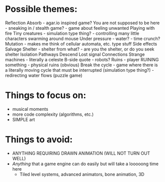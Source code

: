 # Possible themes: 

Reflection
Absorb
    - agar.io inspired game?
You are not supposed to be here
    - sneaking in / stealth game?
    - game about feeling unwanted
Playing with fire
Tiny creatures
    - simulation type thing?
    - controlling many little characters swarming around mouse
Under pressure
    - water? 
    - time crunch?
Mutation
    - makes me think of cellular automata, etc. type stuff
Side effects
Salvage
Shelter
    - shelter from what?
    - are you the shelter, or do you seek shelter
Isolation
Pathways
Descend
Lost signal
Connections
Strange machines
    - literally a celeste B-side quote
    - robots?
Ruins
    - player RUINING something
    - physical ruins (obvious)
Break the cycle
    - game where there is a literally moving cycle that must be interrupted (simulation type thing?)
    - redirecting water flows (puzzle game)


# Things to focus on:
- musical moments
- more code complexity (algorithms, etc.)
- SIMPLE art

# Things to avoid:
- ANYTHING REQUIRING DRAWN ANIMATION (WILL NOT TURN OUT WELL)
- *Anything* that a game engine can do easily but will take a looooong time here
    - Tiled level systems, advanced animators, bone animation, 3D
